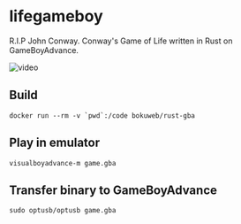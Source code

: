 # lifegameboy

R.I.P John Conway.
Conway's Game of Life written in Rust on GameBoyAdvance.

![video](./video.gif)

## Build

```
docker run --rm -v `pwd`:/code bokuweb/rust-gba
```

## Play in emulator

```
visualboyadvance-m game.gba
```

## Transfer binary to GameBoyAdvance

```
sudo optusb/optusb game.gba
```
